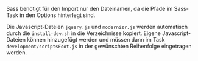 Sass benötigt für den Import nur den Dateinamen, da die Pfade im Sass-Task in den Options hinterlegt sind.

Die Javascript-Dateien `jquery.js` und `modernizr.js` werden automatisch durch die `install-dev.sh` in die Verzeichnisse kopiert. Eigene Javascript-Dateien können hinzugefügt werden und müssen dann im Task `development/scriptsFoot.js` in der gewünschten Reihenfolge eingetragen werden.
